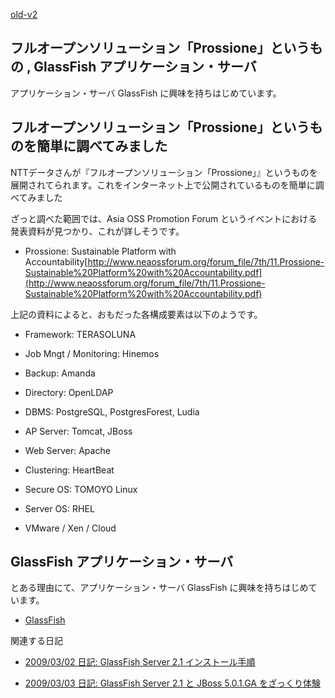 [old-v2](ig090218-orig.html)

## フルオープンソリューション「Prossione」というもの , GlassFish アプリケーション・サーバ

アプリケーション・サーバ GlassFish に興味を持ちはじめています。

## フルオープンソリューション「Prossione」というものを簡単に調べてみました

NTTデータさんが『フルオープンソリューション「Prossione」』というものを展開されてられます。これをインターネット上で公開されているものを簡単に調べてみました

ざっと調べた範囲では、Asia OSS Promotion Forum というイベントにおける発表資料が見つかり、これが詳しそうです。

* Prossione: Sustainable Platform with Accountability[http://www.neaossforum.org/forum_file/7th/11.Prossione-Sustainable%20Platform%20with%20Accountability.pdf](http://www.neaossforum.org/forum_file/7th/11.Prossione-Sustainable%20Platform%20with%20Accountability.pdf)

上記の資料によると、おもだった各構成要素は以下のようです。

* Framework: TERASOLUNA
  
* Job Mngt / Monitoring: Hinemos
  
* Backup: Amanda
  
* Directory: OpenLDAP
  
* DBMS: PostgreSQL, PostgresForest, Ludia
  
* AP Server: Tomcat, JBoss
  
* Web Server: Apache
  
* Clustering: HeartBeat
  
* Secure OS: TOMOYO Linux
  
* Server OS: RHEL
  
* VMware / Xen / Cloud

## GlassFish アプリケーション・サーバ

とある理由にて、アプリケーション・サーバ GlassFish に興味を持ちはじめています。

* [GlassFish](http://www.igapyon.jp/igapyon/diary/keyword/glassfish.html)

関連する日記

* [2009/03/02 日記: GlassFish Server 2.1 インストール手順](ig090302.html)
  
* [2009/03/03 日記: GlassFish Server 2.1 と JBoss 5.0.1.GA をざっくり体験](ig090303.html)